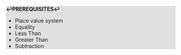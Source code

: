 <div style="margin:2em; background-color: #e0e0e0;">

<strong>↩PREREQUISITES↩</strong>

 * Place value system
 * Equality
 * Less Than
 * Greater Than
 * Subtraction

</div>

